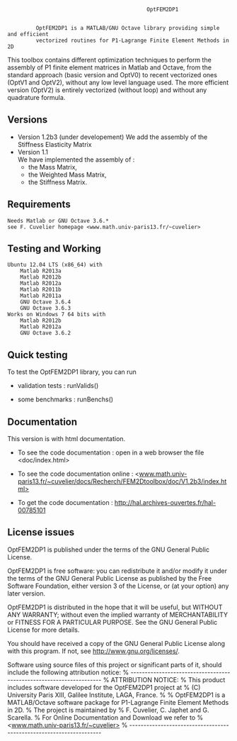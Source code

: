 

                                                OptFEM2DP1


             OptFEM2DP1 is a MATLAB/GNU Octave library providing simple and efficient
	         vectorized routines for P1-Lagrange Finite Element Methods in 2D
		 

This toolbox contains different optimization techniques to perform the assembly
of P1 finite element matrices in Matlab and Octave,  from the standard approach (basic version and OptV0)
to recent vectorized ones (OptV1 and OptV2), without any low level language used.
The more efficient version (OptV2) is entirely vectorized (without loop) and without any quadrature formula.

Versions
----------
  * Version 1.2b3 (under developement)
    We add the assembly of the Stiffness Elasticity Matrix
  * Version 1.1  
    We have implemented the assembly of :
    - the Mass Matrix, 
    - the Weighted Mass Matrix,
    - the Stiffness Matrix.

Requirements
--------------
    Needs Matlab or GNU Octave 3.6.*
    see F. Cuvelier homepage <www.math.univ-paris13.fr/~cuvelier>

Testing and Working
----------------------
    Ubuntu 12.04 LTS (x86_64) with
        Matlab R2013a
        Matlab R2012b
        Matlab R2012a
        Matlab R2011b
        Matlab R2011a
        GNU Octave 3.6.4
        GNU Octave 3.6.3
    Works on Windows 7 64 bits with
        Matlab R2012b
        Matlab R2012a
        GNU Octave 3.6.2

Quick testing
---------------
To test the OptFEM2DP1 library, you can run

* validation tests : runValids() 

* some benchmarks  : runBenchs()

Documentation
---------------
This version is with html documentation.

* To see the code documentation :
    open in a web browser the file <doc/index.html>
    
* To see the code documentation online :
   <www.math.univ-paris13.fr/~cuvelier/docs/Recherch/FEM2Dtoolbox/doc/V1.2b3/index.html>

* To get the code documentation :
   <http://hal.archives-ouvertes.fr/hal-00785101> 

License issues
-----------------
OptFEM2DP1 is published under the terms of the GNU General Public License.

OptFEM2DP1 is free software: you can redistribute it and/or modify it under the terms
of the GNU General Public License as published by the Free Software Foundation,
either version 3 of the License, or (at your option) any later version.

OptFEM2DP1 is distributed in the hope that it will be useful, but WITHOUT ANY WARRANTY;
without even the implied warranty of MERCHANTABILITY or FITNESS FOR A PARTICULAR PURPOSE.
See the GNU General Public License for more details.

You should have received a copy of the GNU General Public License along with this program.
If not, see http://www.gnu.org/licenses/.

Software using source files of this project or significant parts of it,
should include the following attribution notice:
% --------------------------------------------------------------------
% ATTRIBUTION NOTICE:
% This product includes software developed for the OptFEM2DP1 project at
% (C) University Paris XIII, Galilee Institute, LAGA, France.
%
% OptFEM2DP1 is a MATLAB/Octave software package for P1-Lagrange Finite Element Methods in 2D.
% The project is maintained by
% F. Cuvelier, C. Japhet and G. Scarella.
% For Online Documentation and Download we refer to
% <www.math.univ-paris13.fr/~cuvelier>
% --------------------------------------------------------------------

    

